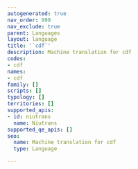 ```yaml
---
autogenerated: true
nav_order: 999
nav_exclude: true
parent: Languages
layout: language
title: '`cdf`'
description: Machine translation for cdf
codes:
- cdf
names:
- cdf
family: []
scripts: []
typology: []
territories: []
supported_apis:
- id: niutrans
  name: Niutrans
supported_qe_apis: []
seo:
  name: Machine translation for cdf
  type: Language

---
```


